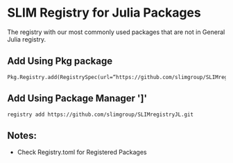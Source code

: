 # SLIM Registry for Julia Packages #

The registry with our most commonly used packages that are not in General Julia registry.

## Add Using Pkg  package ##

	Pkg.Registry.add(RegistrySpec(url=“https://github.com/slimgroup/SLIMregistryJL.git”))

## Add Using Package Manager ']' ##

	registry add https://github.com/slimgroup/SLIMregistryJL.git

## Notes: ##

- Check Registry.toml for Registered Packages


